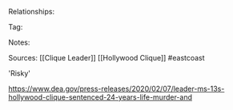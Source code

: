 
Relationships:

Tag:

Notes:

Sources:
[[Clique Leader]]
[[Hollywood Clique]]
#eastcoast 

'Risky'

https://www.dea.gov/press-releases/2020/02/07/leader-ms-13s-hollywood-clique-sentenced-24-years-life-murder-and